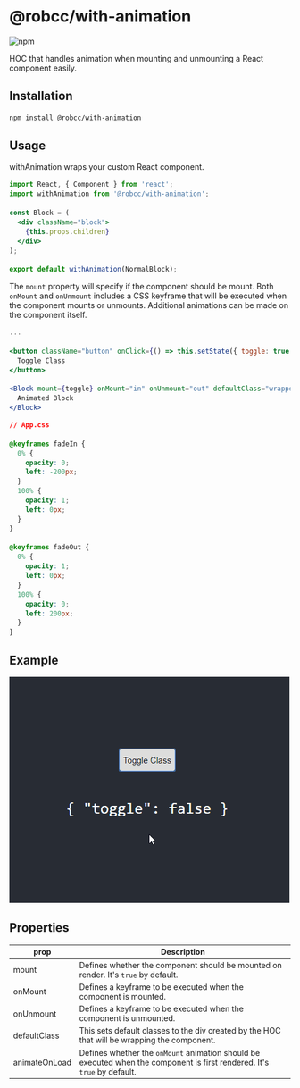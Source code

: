 # @robcc/with-animation

![npm](https://img.shields.io/npm/v/@robcc/with-animation.svg?style=popout-square)

HOC that handles animation when mounting and unmounting a React component easily.

## Installation

```bash
npm install @robcc/with-animation
```

## Usage

withAnimation wraps your custom React component.

```jsx
import React, { Component } from 'react';
import withAnimation from '@robcc/with-animation';

const Block = (
  <div className="block">
    {this.props.children}
  </div>
);

export default withAnimation(NormalBlock);
```

The `mount` property will specify if the component should be mount. Both `onMount` and `onUnmount`
includes a CSS keyframe that will be executed when the component mounts or unmounts. Additional animations can be made on the component itself.

```jsx
...

<button className="button" onClick={() => this.setState({ toggle: true });}>
  Toggle Class
</button>

<Block mount={toggle} onMount="in" onUnmount="out" defaultClass="wrapper" animateOnLoad={false}>
  Animated Block
</Block>
```

```css
// App.css

@keyframes fadeIn {
  0% {
    opacity: 0;
    left: -200px;
  }
  100% {
    opacity: 1;
    left: 0px;
  }
}

@keyframes fadeOut {
  0% {
    opacity: 1;
    left: 0px;
  }
  100% {
    opacity: 0;
    left: 200px;
  }
}
```

## Example

![Demo](demo/with-animation.gif)

## Properties

| prop            | Description   |
| --------------- | ------------- |
| mount           | Defines whether the component should be mounted on render. It's `true` by default.  |
| onMount         | Defines a keyframe to be executed when the component is mounted. |
| onUnmount       | Defines a keyframe to be executed when the component is unmounted. |
| defaultClass    | This sets default classes to the div created by the HOC that will be wrapping the component. |
| animateOnLoad   | Defines whether the `onMount` animation should be executed when the component is first rendered. It's `true` by default. |
